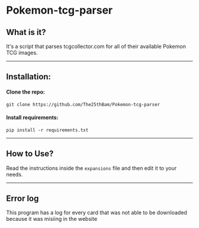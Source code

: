 # Pokemon-tcg-parser

## What is it?
It's a script that parses tcgcollector.com for all of their available Pokemon TCG images.

___

## Installation:

#### Clone the repo: 
`git clone https://github.com/The25thBam/Pokemon-tcg-parser`

#### Install requirements:
`pip install -r requirements.txt`

___

## How to Use?
Read the instructions inside the `expansions` file and then edit it to your needs.

___

## Error log
This program has a log for every card that was not able to be downloaded because it was misiing in the website
